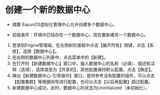 # 创建一个新的数据中心
* 摘要
  EayunOS虚拟化管理中心允许创建多个数据中心。

* 前提条件：环境中已经存在一个数据中心，现在要新建另一个数据中心。

1. 登录到Engine管理端，在左侧树形面板中点击【展开所有】按键，点击【系统】，选择【数据中心】。
1. 在右侧的数据中心列表中，点击菜单中的【新建】。
1. 在打开的【新建数据中心】窗口中，输入数据中心的名称（必填）、描述和注释（选填），选择类型为【共享的】，其他配置保持默认配置，点击【确定】。
1. 弹出【新建数据中心-引导操作】窗口，提供参考没有配置的组件，可以点击【配置集群】等根据向导进行配置，也可以点击【以后再配置】跳过配置。
1. 新建数据中心成功，此时，数据中心的状态为Uninitialized（未初始化）。

